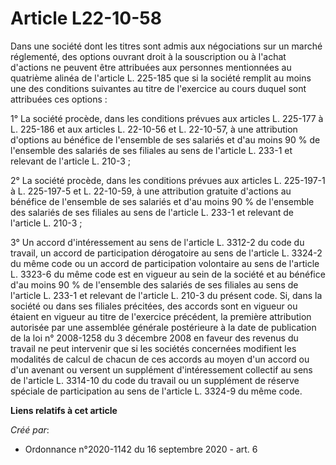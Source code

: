 # Article L22-10-58

Dans une société dont les titres sont admis aux négociations sur un marché réglementé, des options ouvrant droit à la
souscription ou à l'achat d'actions ne peuvent être attribuées aux personnes mentionnées au quatrième alinéa de l'article L.
225-185 que si la société remplit au moins une des conditions suivantes au titre de l'exercice au cours duquel sont
attribuées ces options :

1° La société procède, dans les conditions prévues aux articles L. 225-177 à L. 225-186 et aux articles L. 22-10-56 et L.
22-10-57, à une attribution d'options au bénéfice de l'ensemble de ses salariés et d'au moins 90 % de l'ensemble des salariés
de ses filiales au sens de l'article L. 233-1 et relevant de l'article L. 210-3 ;

2° La société procède, dans les conditions prévues aux articles L. 225-197-1 à L. 225-197-5 et L. 22-10-59, à une attribution
gratuite d'actions au bénéfice de l'ensemble de ses salariés et d'au moins 90 % de l'ensemble des salariés de ses filiales au
sens de l'article L. 233-1 et relevant de l'article L. 210-3 ;

3° Un accord d'intéressement au sens de l'article L. 3312-2 du code du travail, un accord de participation dérogatoire au
sens de l'article L. 3324-2 du même code ou un accord de participation volontaire au sens de l'article L. 3323-6 du même code
est en vigueur au sein de la société et au bénéfice d'au moins 90 % de l'ensemble des salariés de ses filiales au sens de
l'article L. 233-1 et relevant de l'article L. 210-3 du présent code. Si, dans la société ou dans ses filiales précitées, des
accords sont en vigueur ou étaient en vigueur au titre de l'exercice précédent, la première attribution autorisée par une
assemblée générale postérieure à la date de publication de la loi n° 2008-1258 du 3 décembre 2008 en faveur des revenus du
travail ne peut intervenir que si les sociétés concernées modifient les modalités de calcul de chacun de ces accords au moyen
d'un accord ou d'un avenant ou versent un supplément d'intéressement collectif au sens de l'article L. 3314-10 du code du
travail ou un supplément de réserve spéciale de participation au sens de l'article L. 3324-9 du même code.

**Liens relatifs à cet article**

_Créé par_:

  - Ordonnance n°2020-1142 du 16 septembre 2020 - art. 6
